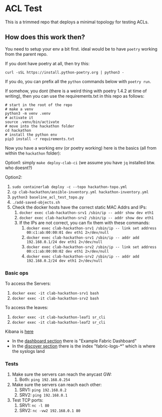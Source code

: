 # ACL Test

This is a trimmed repo that deploys a minimal topology for testing ACLs.

## How does this work then?

You need to setup your env a bit first. ideal would be to have `poetry` working from the parent repo.

If you dont have poetry at all, then try this:

`curl -sSL https://install.python-poetry.org | python3 -`

If you do, you can prefix all the `python` commands below with `poetry run`.

If somehow, you dont (there is a weird thing with poetry 1.4.2 at time of writing), then you can use the requirements.txt in this repo as follows:

```shell
# start in the root of the repo
# make a venv
python3 -m venv .venv
# activate it
source .venv/bin/activate
# move into the hackathon folder
cd hackathon
# install the python env
pip3 install -r requirements.txt
```

Now you have a working env (or poetry working) here is the basics (all from within the `hackathon` folder):

Option1: simply `make deploy-clab-ci` (we assume you have `jq` installed btw. who doesnt?)

Option2:

1. `sudo containerlab deploy -c --topo hackathon-topo.yml`
2. `cp clab-hackathon/ansible-inventory.yml hackathon-inventory.yml`
3. `python3 baseline_acl_test_topo.py`
4. `./add-saved-objects.sh`
5. Check the docker hosts have the correct static MAC Addrs and IPs:
   1. `docker exec clab-hackathon-srv1 /sbin/ip -- addr show dev eth1`
   2. `docker exec clab-hackathon-srv2 /sbin/ip -- addr show dev eth1`
   3. If the IPs are not correct, you can fix them with these commands:
      1. `docker exec clab-hackathon-srv1 /sbin/ip -- link set address 00:c1:ab:00:00:01 dev eth1 2>/dev/null`
      2. `docker exec clab-hackathon-srv1 /sbin/ip -- addr add 192.168.0.1/24 dev eth1 2>/dev/null`
      3. `docker exec clab-hackathon-srv2 /sbin/ip -- link set address 00:c1:ab:00:00:02 dev eth1 2>/dev/null`
      4. `docker exec clab-hackathon-srv2 /sbin/ip -- addr add 192.168.0.2/24 dev eth1 2>/dev/null`

### Basic ops

To access the Servers:

   1. `docker exec -it clab-hackathon-srv1 bash`
   2. `docker exec -it clab-hackathon-srv2 bash`

To access the leaves:

   1. `docker exec -it clab-hackathon-leaf1 sr_cli`
   2. `docker exec -it clab-hackathon-leaf2 sr_cli`

Kibana is [here](http://localhost:5601/)

* In the [dashboard section](http://localhost:5601/app/dashboards#/) there is "Example Fabric Dashboard"
* In the [discover section](http://localhost:5601/app/discover) there is the index "fabric-logs-*" which is where the syslogs land

### Tests

1. Make sure the servers can reach the anycast GW:
   1. Both: `ping 192.168.0.254`
2. Make sure the servers can reach each other:
   1. SRV1: `ping 192.168.0.2`
   2. SRV2: `ping 192.168.0.1`
3. Test TCP ports:
   1. SRV1: `nc -l 80`
   2. SRV2: `nc -vw2 192.168.0.1 80`
